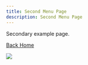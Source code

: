 ```yaml
---
title: Second Menu Page
description: Second Menu Page
---
```

Secondary example page.

[Back Home](/)



![](/img/img_2471.png)
